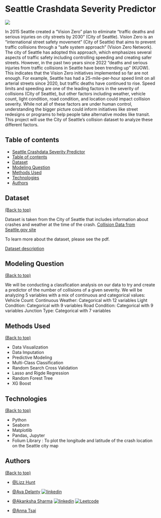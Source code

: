 # Seattle Crashdata Severity Predictor
![](https://www.accruent.com/static/65e3c5474f1c8667a38d19e94bb89c83/66fec/accruent_resources_case-studies_seattle-city-light_hero.jpg)

In 2015 Seattle created a “Vision Zero” plan to eliminate “traffic deaths and serious injuries on city streets by 2030” (City of Seattle). Vision Zero is an “international street safety movement”  (City of Seattle) that aims to prevent traffic collisions through a “safe system approach” (Vision Zero Network). The city of Seattle has adopted this approach, which emphasizes several aspects of traffic safety including controlling speeding and creating safer streets. However, in the past two years since 2022 “deaths and serious injuries from traffic collisions in Seattle have been trending up” (KUOW). This indicates that the Vision Zero initiatives implemented so far are not enough. For example, Seattle has had a 25-mile-per-hour speed limit on all arterial streets since 2020, but traffic deaths have continued to rise. Speed limits and speeding are one of the leading factors in the severity of collisions (City of Seattle), but other factors including weather, vehicle count, light condition, road condition, and location could impact collision severity. While not all of these factors are under human control, understanding the bigger picture could inform initiatives like street redesigns or programs to help people take alternative modes like transit. This project will use the City of Seattle’s collision dataset to analyze these different factors. 

## Table of contents
- [Seattle Crashdata Severity Predictor](#seattle-crashdata-severity-predictor)
- [Table of contents](#table-of-contents)
- [Dataset](#dataset)
- [Modeling Question](#modeling-question)
- [Methods Used](#methods-used)
- [Technologies](#technologies)
- [Authors](#authors)



## Dataset
[(Back to top)](#table-of-contents)


Dataset is taken from the City of Seattle that includes information about crashes and weather at the time of the crash. 
[Collision Data from Seattle.gov site](https://data-seattlecitygis.opendata.arcgis.com/datasets/SeattleCityGIS::sdot-collisions-all-years/explore?location=47.641550%2C-122.345216%2C19.74&showTable=true)

To learn more about the dataset, please see the pdf.

[Dataset description](https://www.seattle.gov/Documents/Departments/SDOT/GIS/Collisions_OD.pdf)


## Modeling Question
[(Back to top)](#table-of-contents)

We will be conducting a classfication analysis on our data to try and create a predictor of the number of collisions of a given severity. We will be analyzing 5 variables with a mix of continuous and categorical values:
Vehicle Count: Continuous
Weather: Categorical with 12 variables
Light Condition: Categorical with 9 variables
Road Condition: Categorical with 9 variables
Junction Type: Categorical with 7 variables


## Methods Used
[(Back to top)](#table-of-contents)

* Data Visualization    
* Data Imputation
* Predictive Modeling
* Multi-Class Classification
* Random Search Cross Validation
* Lasso and Rigde Regression
* Random Forest Tree
* XG Boost


## Technologies
[(Back to top)](#table-of-contents)

* Python
* Seaborn
* Matplotlib
* Pandas, Jupyter
* Folium Library : To plot the longitude and latitude of the crash location on the Seattle city map



## Authors
[(Back to top)](#table-of-contents)

- [@Lizz Hunt](https://github.com/seattlelizzard)

- [@Ava Delanty](https://github.com/bobahyun)
    [![linkedin](https://img.shields.io/badge/linkedin-0A66C2?style=for-the-badge&logo=linkedin&logoColor=white)](https://www.linkedin.com/in/avadelanty)
- [@Akanksha Sharma](https://github.com/akankshasharmadid)
    [![linkedin](https://img.shields.io/badge/linkedin-0A66C2?style=for-the-badge&logo=linkedin&logoColor=white)](https://www.linkedin.com/in/akanksha-12831bb1)
    [![Leetcode](https://img.shields.io/badge/LeetCode-000000?style=for-the-badge&logo=LeetCode&logoColor=#d16c06)](https://www.leetcode.com/akanksha185/)

- [@Anna Tsai](https://github.com/atsai)


